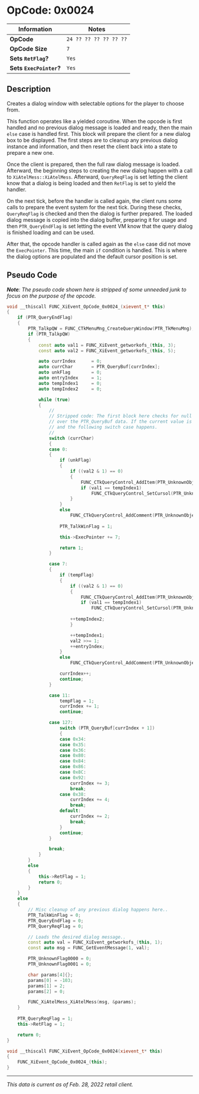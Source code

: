 # OpCode: 0x0024

| Information               | Notes |
|---                        |---    |
| **OpCode**                | `24 ?? ?? ?? ?? ?? ??` |
| **OpCode Size**           | `7`   |
| **Sets `RetFlag`?**       | `Yes` |
| **Sets `ExecPointer`?**   | `Yes` |

## Description

Creates a dialog window with selectable options for the player to choose from.

This function operates like a yielded coroutine. When the opcode is first handled and no previous dialog message is loaded and ready, then the main `else` case is handled first. This block will prepare the client for a new dialog box to be displayed. The first steps are to cleanup any previous dialog instance and information, and then reset the client back into a state to prepare a new one.

Once the client is prepared, then the full raw dialog message is loaded. Afterward, the beginning steps to creating the new dialog happen with a call to `XiAtelMess::XiAtelMess`. Afterward, `QueryReqFlag` is set letting the client know that a dialog is being loaded and then `RetFlag` is set to yield the handler.

On the next tick, before the handler is called again, the client runs some calls to prepare the event system for the next tick. During these checks, `QueryReqFlag` is checked and then the dialog is further prepared. The loaded dialog message is copied into the dialog buffer, preparing it for usage and then `PTR_QueryEndFlag` is set letting the event VM know that the query dialog is finished loading and can be used.

After that, the opcode handler is called again as the `else` case did not move the `ExecPointer`. This time, the main `if` condition is handled. This is where the dialog options are populated and the default cursor position is set.

## Pseudo Code

_**Note**: The pseudo code shown here is stripped of some unneeded junk to focus on the purpose of the opcode._

```cpp
void __thiscall FUNC_XiEvent_OpCode_0x0024_(xievent_t* this)
{
    if (PTR_QueryEndFlag)
    {
        PTR_TalkpQW = FUNC_CTkMenuMng_CreateQueryWindow(PTR_TkMenuMng);
        if (PTR_TalkpQW)
        {
            const auto val1 = FUNC_XiEvent_getworkofs_(this, 3);
            const auto val2 = FUNC_XiEvent_getworkofs_(this, 5);

            auto currIndex      = 0;
            auto currChar       = PTR_QueryBuf[currIndex];
            auto unkFlag        = 0;
            auto entryIndex     = 1;
            auto tempIndex1     = 0;
            auto tempIndex2     = 0;

            while (true)
            {
                //
                // Stripped code: The first block here checks for null terminators when looping
                // over the PTR_QueryBuf data. If the current value is > 0, then the loop breaks
                // and the following switch case happens.
                //
                switch (currChar)
                {
                case 0:
                {
                    if (unkFlag)
                    {
                        if ((val2 & 1) == 0)
                        {
                            FUNC_CTkQueryControl_AddItem(PTR_UnknownObject, buff, entryIndex);
                            if (val1 == tempIndex1)
                                FUNC_CTkQueryControl_SetCursol(PTR_UnknownObject, tempIndex2, 0);
                        }
                    }
                    else
                        FUNC_CTkQueryControl_AddComment(PTR_UnknownObject, buff);
                    
                    PTR_TalkWinFlag = 1;

                    this->ExecPointer += 7;

                    return 1;
                }

                case 7:
                {
                    if (tempFlag)
                    {
                        if ((val2 & 1) == 0)
                        {
                            FUNC_CTkQueryControl_AddItem(PTR_UnknownObject, buff, entryIndex);
                            if (val1 == tempIndex1)
                                FUNC_CTkQueryControl_SetCursol(PTR_UnknownObject, tempIndex2, 0);
                        
                        ++tempIndex2;
                        }

                        ++tempIndex1;
                        val2 >>= 1;
                        ++entryIndex;
                    }
                    else
                        FUNC_CTkQueryControl_AddComment(PTR_UnknownObject, buff);

                    currIndex++;
                    continue;
                }

                case 11:
                    tempFlag = 1;
                    currIndex += 1;
                    continue;

                case 127:
                    switch (PTR_QueryBuf[currIndex + 1])
                    {
                    case 0x34:
                    case 0x35:
                    case 0x36:
                    case 0x80:
                    case 0x84:
                    case 0x86:
                    case 0x8C:
                    case 0x92:
                        currIndex += 3;
                        break;
                    case 0x38:
                        currIndex += 4;
                        break;
                    default:
                        currIndex += 2;
                        break;
                    }
                    continue;
                }

                break;
            }
        }
        else
        {
            this->RetFlag = 1;
            return 0;
        }
    }
    else
    {
        // Misc cleanup of any previous dialog happens here..
        PTR_TalkWinFlag = 0;
        PTR_QueryEndFlag = 0;
        PTR_QueryReqFlag = 0;

        // Loads the desired dialog message..
        const auto val = FUNC_XiEvent_getworkofs_(this, 1);
        const auto msg = FUNC_GetEventMessage(1, val);

        PTR_UnknownFlag0000 = 0;
        PTR_UnknownFlag0001 = 0;

        char params[4]{};
        params[0] = -103;
        params[1] = 2;
        params[2] = 0;

        FUNC_XiAtelMess_XiAtelMess(msg, &params);
    }
    
    PTR_QueryReqFlag = 1;
    this->RetFlag = 1;

    return 0;
}

void __thiscall FUNC_XiEvent_OpCode_0x0024(xievent_t* this)
{
    FUNC_XiEvent_OpCode_0x0024_(this);
}
```

---

_This data is current as of Feb. 28, 2022 retail client._